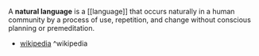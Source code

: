 A **natural language** is a [[language]] that occurs naturally in a human community by a process of use, repetition, and change without conscious planning or premeditation.

- [wikipedia](https://en.wikipedia.org/wiki/Natural_language) ^wikipedia